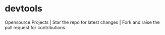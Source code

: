 # devtools
Opensource Projects | Star the repo for latest changes | Fork and raise the pull request for contributions
